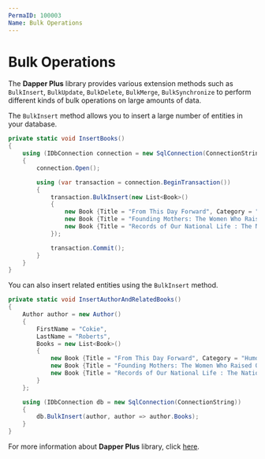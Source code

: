 ```yaml
---
PermaID: 100003
Name: Bulk Operations
---
```


# Bulk Operations

The **Dapper Plus** library provides various extension methods such as `BulkInsert`, `BulkUpdate`, `BulkDelete`, `BulkMerge`, `BulkSynchronize` to perform different kinds of bulk operations on large amounts of data. 

The `BulkInsert` method allows you to insert a large number of entities in your database.

```csharp
private static void InsertBooks()
{
    using (IDbConnection connection = new SqlConnection(ConnectionString))
    {
        connection.Open();

        using (var transaction = connection.BeginTransaction())
        {
            transaction.BulkInsert(new List<Book>()
            {
                new Book {Title = "From This Day Forward", Category = "Humor & Entertainment", AuthorId = 4},
                new Book {Title = "Founding Mothers: The Women Who Raised Our Nation", Category = "History", AuthorId = 4},
                new Book {Title = "Records of Our National Life : The National Archives", Category = "History", AuthorId = 4}
            });

            transaction.Commit();
        }
    }
}
```

You can also insert related entities using the `BulkInsert` method.

```csharp
private static void InsertAuthorAndRelatedBooks()
{
    Author author = new Author()
    {
        FirstName = "Cokie",
        LastName = "Roberts",
        Books = new List<Book>()
        {
            new Book {Title = "From This Day Forward", Category = "Humor & Entertainment", AuthorId = 4},
            new Book {Title = "Founding Mothers: The Women Who Raised Our Nation", Category = "History", AuthorId = 4},
            new Book {Title = "Records of Our National Life : The National Archives", Category = "History", AuthorId = 4}
        }
    };

    using (IDbConnection db = new SqlConnection(ConnectionString))
    {
        db.BulkInsert(author, author => author.Books);
    }
}
```

For more information about **Dapper Plus** library, click [here](https://dapper-plus.net/overview).

